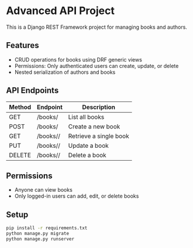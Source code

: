 # Advanced API Project

This is a Django REST Framework project for managing books and authors.

## Features
- CRUD operations for books using DRF generic views
- Permissions: Only authenticated users can create, update, or delete
- Nested serialization of authors and books

## API Endpoints

| Method | Endpoint         | Description            |
|--------|------------------|------------------------|
| GET    | /books/          | List all books         |
| POST   | /books/          | Create a new book      |
| GET    | /books/<id>/     | Retrieve a single book |
| PUT    | /books/<id>/     | Update a book          |
| DELETE | /books/<id>/     | Delete a book          |

## Permissions
- Anyone can view books
- Only logged-in users can add, edit, or delete books

## Setup
```bash
pip install -r requirements.txt
python manage.py migrate
python manage.py runserver
